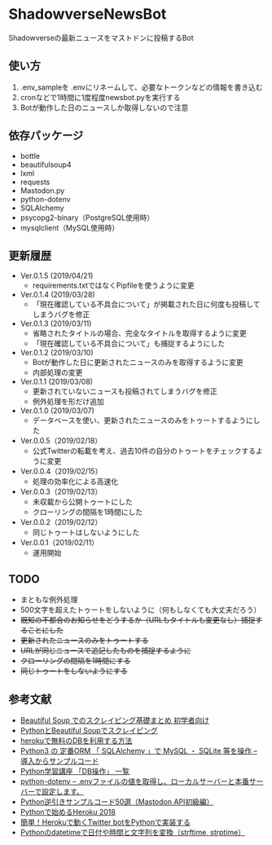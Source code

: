 # ShadowverseNewsBot

Shadowverseの最新ニュースをマストドンに投稿するBot

## 使い方

1. .env_sampleを .envにリネームして、必要なトークンなどの情報を書き込む
2. cronなどで1時間に1度程度newsbot.pyを実行する
3. Botが動作した日のニュースしか取得しないので注意

## 依存パッケージ

- bottle
- beautifulsoup4
- lxml
- requests
- Mastodon.py
- python-dotenv
- SQLAlchemy
- psycopg2-binary（PostgreSQL使用時）
- mysqlclient（MySQL使用時）

## 更新履歴

- Ver.0.1.5 (2019/04/21)
  - requirements.txtではなくPipfileを使うように変更
- Ver.0.1.4 (2019/03/28)
  - 「現在確認している不具合について」が掲載された日に何度も投稿してしまうバグを修正
- Ver.0.1.3 (2019/03/11)
  - 省略されたタイトルの場合、完全なタイトルを取得するように変更
  - 「現在確認している不具合について」も捕捉するようにした
- Ver.0.1.2 (2019/03/10)
  - Botが動作した日に更新されたニュースのみを取得するように変更
  - 内部処理の変更
- Ver.0.1.1 (2019/03/08)
  - 更新されていないニュースも投稿されてしまうバグを修正
  - 例外処理を形だけ追加
- Ver.0.1.0 (2019/03/07)
  - データベースを使い、更新されたニュースのみをトゥートするようにした
- Ver.0.0.5（2019/02/18）
  - 公式Twitterの転載を考え、過去10件の自分のトゥートをチェックするように変更
- Ver.0.0.4（2019/02/15）
  - 処理の効率化による高速化
- Ver.0.0.3（2019/02/13）
  - 未収載から公開トゥートにした
  - クローリングの間隔を1時間にした
- Ver.0.0.2（2019/02/12）
  - 同じトゥートはしないようにした
- Ver.0.0.1（2019/02/11）
  - 運用開始

## TODO

- まともな例外処理
- 500文字を超えたトゥートをしないように（何もしなくても大丈夫だろう）
- ~~既知の不都合のお知らせをどうするか（URLもタイトルも変更なし）捕捉することにした~~
- ~~更新されたニュースのみをトゥートする~~
- ~~URLが同じニュースで追記したものを捕捉するように~~
- ~~クローリングの間隔を1時間にする~~
- ~~同じトゥートをしないようにする~~

## 参考文献

- [Beautiful Soup でのスクレイピング基礎まとめ 初学者向け](https://qiita.com/liston/items/896c49d46585e32ff7b1)
- [PythonとBeautiful Soupでスクレイピング](https://qiita.com/itkr/items/513318a9b5b92bd56185)
- [herokuで無料のDBを利用する方法](https://vavolab.com/article/2018/05/31/22/16/49/)
- [Python3 の 定番ORM 「 SQLAlchemy 」で MySQL ・ SQLite 等を操作 – 導入からサンプルコード](https://it-engineer-lab.com/archives/1183)
- [Python学習講座 「DB操作」 一覧](https://www.python.ambitious-engineer.com/archives/category/application/db)
- [python-dotenv – .envファイルの値を取得し、ローカルサーバーと本番サーバーで設定します。](https://githubja.com/theskumar/python-dotenv)
- [Python逆引きサンプルコード50選（Mastodon API初級編）](https://takulog.info/exercise-python-for-mastodon-1-answer/)
- [Pythonで始めるHeroku 2018](https://qiita.com/torukashima/items/0d6d00d0186b153d5e45)
- [簡単！Herokuで動くTwitter botをPythonで実装する](https://qiita.com/enomotok_/items/41275dd904c8aa774e72)
- [Pythonのdatetimeで日付や時間と文字列を変換（strftime, strptime）](https://note.nkmk.me/python-datetime-usage/)
